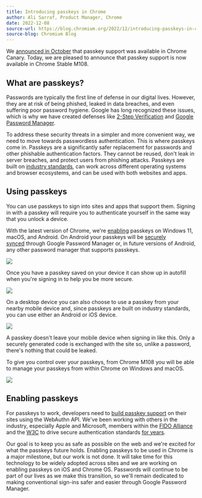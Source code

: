 ```yaml
---
title: Introducing passkeys in Chrome
author: Ali Sarraf, Product Manager, Chrome
date: 2022-12-08
source-url: https://blog.chromium.org/2022/12/introducing-passkeys-in-chrome.html
source-blog: Chromium Blog
---
```


We [announced in October](https://android-developers.googleblog.com/2022/10/bringing-passkeys-to-android-and-chrome.html) that passkey support was available in Chrome Canary. Today, we are pleased to announce that passkey support is now available in Chrome Stable M108.

## What are passkeys?

Passwords are typically the first line of defense in our digital lives. However, they are at risk of being phished, leaked in data breaches, and even suffering poor password hygiene. Google has long recognized these issues, which is why we have created defenses like [2-Step Verification](https://myaccount.google.com/signinoptions/two-step-verification/enroll-welcome?pli=1) and [Google Password Manager](http://passwords.google/).

To address these security threats in a simpler and more convenient way, we need to move towards passwordless authentication. This is where passkeys come in. Passkeys are a significantly safer replacement for passwords and other phishable authentication factors. They cannot be reused, don't leak in server breaches, and protect users from phishing attacks. Passkeys are built on [industry standards](https://fidoalliance.org/apple-google-and-microsoft-commit-to-expanded-support-for-fido-standard-to-accelerate-availability-of-passwordless-sign-ins/), can work across different operating systems and browser ecosystems, and can be used with both websites and apps.

## Using passkeys

You can use passkeys to sign into sites and apps that support them. Signing in with a passkey will require you to authenticate yourself in the same way that you unlock a device.

With the latest version of Chrome, we're [enabling](https://developers.google.com/identity/passkeys/supported-environments) passkeys on Windows 11, macOS, and Android. On Android your passkeys will be [securely synced](https://security.googleblog.com/2022/10/SecurityofPasskeysintheGooglePasswordManager.html) through Google Password Manager or, in future versions of Android, any other password manager that supports passkeys.

![](https://lh4.googleusercontent.com/KGfodMN78yPsLSyHSIhaifkR1aouHVJZUGIf8kmLktRhdBPmd7Ick1LBe7NelX1NmF6rCdyNDvzE2i6mB8qRf4CbYVY3zjX84L4_xu1aUdBzIn1Kzg8OruT7rM4flcu3Rg1BJI3poPVt_AAKDvBzXpcvalXPpDEYbwv_8_6l-S96-p5CD4WLkbYfi_Uf0pU)

Once you have a passkey saved on your device it can show up in autofill when you're signing in to help you be more secure.

![](https://lh4.googleusercontent.com/gvQpTTci8pH7T6U24y3FFu8QCyEyLiVcAfsSQTAggRfxPgLTVJgMagkDBK9XuBnHg1dmuTXhEfCvdpR8oNKFVWrG2xbryBzir5_omQSa4JKoVcZ39O4AMxBfh8h7h8eibVnHQCfHrJuK7mow7ZrNcfLnKN7nhkzPjxdtj0-pFsZed9gU0dlvCCQyEipF2TA)

On a desktop device you can also choose to use a passkey from your nearby mobile device and, since passkeys are built on industry standards, you can use either an Android or iOS device.

![](https://lh4.googleusercontent.com/B8WvaZF5QApI926gpV-sSemO8y3k3OKU1McZjtBZ7A_O2PlQ9tfozPEy5sk8tH5_2sblKwXo3HTPq9gD3oy6mfvyc_Ixx5jwQ-PsB4tOAfGt1zkJ9ywg1kbQdSP5uk1BXZlBVK7CzFaa6BV6WeoJJCa8Sthmv210Y8HKEdrZSovjwXwfvcs0eLYvFKI2PMY)

A passkey doesn't leave your mobile device when signing in like this. Only a securely generated code is exchanged with the site so, unlike a password, there's nothing that could be leaked.

To give you control over your passkeys, from Chrome M108 you will be able to manage your passkeys from within Chrome on Windows and macOS.

![](https://lh3.googleusercontent.com/X4ewdKmOzo3_f9sGv07wYVJtmE4hQB5qLvwOEdmprioAhgTGJYsDDNM0XtXZ0vaagv8ka0UQSYyIXEGiboHG8QIoln-vXA_dgqrDPGCV6v3JwMEvx6eHkOqZp38h7w1Hmj1I-joMk_4VgU9CjUVcqvSkg5Xo540BkB4_Xj7yX08BJZ9amWwHQb6sRroBVFI)

## Enabling passkeys

For passkeys to work, developers need to [build passkey support](https://web.dev/passkey-registration/) on their sites using the WebAuthn API. We've been working with others in the industry, especially Apple and Microsoft, members within the [FIDO Alliance](https://fidoalliance.org/) and the [W3C](https://www.w3.org/) to drive secure authentication standards [for years](https://blog.google/technology/safety-security/one-step-closer-to-a-passwordless-future/).

Our goal is to keep you as safe as possible on the web and we're excited for what the passkeys future holds. Enabling passkeys to be used in Chrome is a major milestone, but our work is not done. It will take time for this technology to be widely adopted across sites and we are working on enabling passkeys on iOS and Chrome OS. Passwords will continue to be part of our lives as we make this transition, so we'll remain dedicated to making conventional sign-ins safer and easier through Google Password Manager.